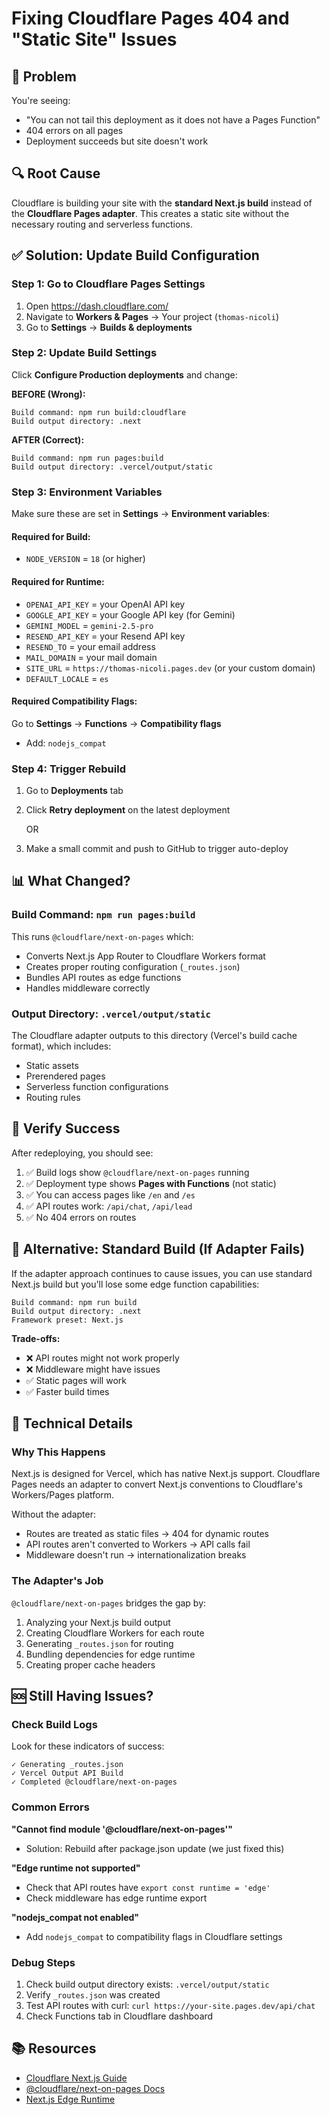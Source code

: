# Fixing Cloudflare Pages 404 and "Static Site" Issues

## 🚨 Problem
You're seeing:
- "You can not tail this deployment as it does not have a Pages Function" 
- 404 errors on all pages
- Deployment succeeds but site doesn't work

## 🔍 Root Cause
Cloudflare is building your site with the **standard Next.js build** instead of the **Cloudflare Pages adapter**. This creates a static site without the necessary routing and serverless functions.

## ✅ Solution: Update Build Configuration

### Step 1: Go to Cloudflare Pages Settings
1. Open https://dash.cloudflare.com/
2. Navigate to **Workers & Pages** → Your project (`thomas-nicoli`)
3. Go to **Settings** → **Builds & deployments**

### Step 2: Update Build Settings
Click **Configure Production deployments** and change:

**BEFORE (Wrong):**
```
Build command: npm run build:cloudflare
Build output directory: .next
```

**AFTER (Correct):**
```
Build command: npm run pages:build
Build output directory: .vercel/output/static
```

### Step 3: Environment Variables
Make sure these are set in **Settings** → **Environment variables**:

#### Required for Build:
- `NODE_VERSION` = `18` (or higher)

#### Required for Runtime:
- `OPENAI_API_KEY` = your OpenAI API key
- `GOOGLE_API_KEY` = your Google API key (for Gemini)
- `GEMINI_MODEL` = `gemini-2.5-pro`
- `RESEND_API_KEY` = your Resend API key
- `RESEND_TO` = your email address
- `MAIL_DOMAIN` = your mail domain
- `SITE_URL` = `https://thomas-nicoli.pages.dev` (or your custom domain)
- `DEFAULT_LOCALE` = `es`

#### Required Compatibility Flags:
Go to **Settings** → **Functions** → **Compatibility flags**
- Add: `nodejs_compat`

### Step 4: Trigger Rebuild
1. Go to **Deployments** tab
2. Click **Retry deployment** on the latest deployment
   
   OR
   
3. Make a small commit and push to GitHub to trigger auto-deploy

## 📊 What Changed?

### Build Command: `npm run pages:build`
This runs `@cloudflare/next-on-pages` which:
- Converts Next.js App Router to Cloudflare Workers format
- Creates proper routing configuration (`_routes.json`)
- Bundles API routes as edge functions
- Handles middleware correctly

### Output Directory: `.vercel/output/static`
The Cloudflare adapter outputs to this directory (Vercel's build cache format), which includes:
- Static assets
- Prerendered pages
- Serverless function configurations
- Routing rules

## 🧪 Verify Success

After redeploying, you should see:
1. ✅ Build logs show `@cloudflare/next-on-pages` running
2. ✅ Deployment type shows **Pages with Functions** (not static)
3. ✅ You can access pages like `/en` and `/es`
4. ✅ API routes work: `/api/chat`, `/api/lead`
5. ✅ No 404 errors on routes

## 🔧 Alternative: Standard Build (If Adapter Fails)

If the adapter approach continues to cause issues, you can use standard Next.js build but you'll lose some edge function capabilities:

```
Build command: npm run build
Build output directory: .next
Framework preset: Next.js
```

**Trade-offs:**
- ❌ API routes might not work properly
- ❌ Middleware might have issues
- ✅ Static pages will work
- ✅ Faster build times

## 📝 Technical Details

### Why This Happens
Next.js is designed for Vercel, which has native Next.js support. Cloudflare Pages needs an adapter to convert Next.js conventions to Cloudflare's Workers/Pages platform.

Without the adapter:
- Routes are treated as static files → 404 for dynamic routes
- API routes aren't converted to Workers → API calls fail
- Middleware doesn't run → internationalization breaks

### The Adapter's Job
`@cloudflare/next-on-pages` bridges the gap by:
1. Analyzing your Next.js build output
2. Creating Cloudflare Workers for each route
3. Generating `_routes.json` for routing
4. Bundling dependencies for edge runtime
5. Creating proper cache headers

## 🆘 Still Having Issues?

### Check Build Logs
Look for these indicators of success:
```
✓ Generating _routes.json
✓ Vercel Output API Build
✓ Completed @cloudflare/next-on-pages
```

### Common Errors

**"Cannot find module '@cloudflare/next-on-pages'"**
- Solution: Rebuild after package.json update (we just fixed this)

**"Edge runtime not supported"**
- Check that API routes have `export const runtime = 'edge'`
- Check middleware has edge runtime export

**"nodejs_compat not enabled"**
- Add `nodejs_compat` to compatibility flags in Cloudflare settings

### Debug Steps
1. Check build output directory exists: `.vercel/output/static`
2. Verify `_routes.json` was created
3. Test API routes with curl: `curl https://your-site.pages.dev/api/chat`
4. Check Functions tab in Cloudflare dashboard

## 📚 Resources
- [Cloudflare Next.js Guide](https://developers.cloudflare.com/pages/framework-guides/nextjs/)
- [@cloudflare/next-on-pages Docs](https://github.com/cloudflare/next-on-pages)
- [Next.js Edge Runtime](https://nextjs.org/docs/app/building-your-application/rendering/edge-and-nodejs-runtimes)
